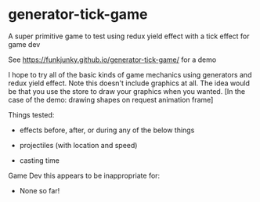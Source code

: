 # generator-tick-game
A super primitive game to test using redux yield effect with a tick effect for game dev

See https://funkjunky.github.io/generator-tick-game/ for a demo

I hope to try all of the basic kinds of game mechanics using generators and redux yield effect.
Note this doesn't include graphics at all.
The idea would be that you use the store to draw your graphics when you wanted.
[In the case of the demo: drawing shapes on request animation frame]

Things tested:
 - effects before, after, or during any of the below things
 
 - projectiles (with location and speed)
 - casting time

Game Dev this appears to be inappropriate for:

 - None so far!
